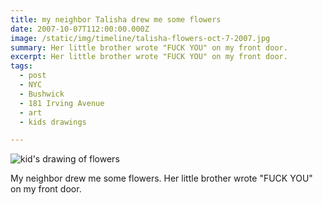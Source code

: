 ```yaml
---
title: my neighbor Talisha drew me some flowers
date: 2007-10-07T112:00:00.000Z
image: /static/img/timeline/talisha-flowers-oct-7-2007.jpg
summary: Her little brother wrote "FUCK YOU" on my front door.
excerpt: Her little brother wrote "FUCK YOU" on my front door.
tags:
  - post 
  - NYC
  - Bushwick
  - 181 Irving Avenue
  - art
  - kids drawings

---
```


![kid's drawing of flowers](/static/img/timeline/talisha-flowers-oct-7-2007.jpg "kid's drawing of flowers")

My neighbor drew me some flowers. Her little brother wrote "FUCK YOU" on my front door.